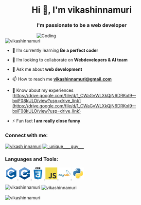 <h1 align="center">Hi 👋, I'm vikashinnamuri</h1>
<h3 align="center">I'm passionate to be a web developer</h3>
<img align="right" alt="Coding" width="400" src="https://gifdb.com/images/high/animated-programmer-guy-coding-790a0bs8e8thpisg.gif">
<p align="left"> <img src="https://komarev.com/ghpvc/?username=vikashinnamuri&label=Profile%20views&color=0e75b6&style=flat" alt="vikashinnamuri" /> </p>

- 🌱 I’m currently learning **Be a perfect coder**

- 👯 I’m looking to collaborate on **Webdevelopers & AI team**

- 💬 Ask me about **web development**

- 📫 How to reach me **vikashinnamuri@gmail.com**

- 📄 Know about my experiences [https://drive.google.com/file/d/1_CWaGvWLXkQjN6DRKoI9--bxiF08kULO/view?usp=drive_link](https://drive.google.com/file/d/1_CWaGvWLXkQjN6DRKoI9--bxiF08kULO/view?usp=drive_link)

- ⚡ Fun fact **I am really close funny**

<h3 align="left">Connect with me:</h3>
<p align="left">
<a href="https://linkedin.com/in/vikash innamuri" target="blank"><img align="center" src="https://raw.githubusercontent.com/rahuldkjain/github-profile-readme-generator/master/src/images/icons/Social/linked-in-alt.svg" alt="vikash innamuri" height="30" width="40" /></a>
<a href="https://instagram.com/_unique____guy___" target="blank"><img align="center" src="https://raw.githubusercontent.com/rahuldkjain/github-profile-readme-generator/master/src/images/icons/Social/instagram.svg" alt="_unique____guy___" height="30" width="40" /></a>
</p>

<h3 align="left">Languages and Tools:</h3>
<p align="left"> <a href="https://www.cprogramming.com/" target="_blank" rel="noreferrer"> <img src="https://raw.githubusercontent.com/devicons/devicon/master/icons/c/c-original.svg" alt="c" width="40" height="40"/> </a> <a href="https://www.w3schools.com/cpp/" target="_blank" rel="noreferrer"> <img src="https://raw.githubusercontent.com/devicons/devicon/master/icons/cplusplus/cplusplus-original.svg" alt="cplusplus" width="40" height="40"/> </a> <a href="https://www.w3schools.com/css/" target="_blank" rel="noreferrer"> <img src="https://raw.githubusercontent.com/devicons/devicon/master/icons/css3/css3-original-wordmark.svg" alt="css3" width="40" height="40"/> </a> <a href="https://developer.mozilla.org/en-US/docs/Web/JavaScript" target="_blank" rel="noreferrer"> <img src="https://raw.githubusercontent.com/devicons/devicon/master/icons/javascript/javascript-original.svg" alt="javascript" width="40" height="40"/> </a> <a href="https://www.mysql.com/" target="_blank" rel="noreferrer"> <img src="https://raw.githubusercontent.com/devicons/devicon/master/icons/mysql/mysql-original-wordmark.svg" alt="mysql" width="40" height="40"/> </a> <a href="https://www.python.org" target="_blank" rel="noreferrer"> <img src="https://raw.githubusercontent.com/devicons/devicon/master/icons/python/python-original.svg" alt="python" width="40" height="40"/> </a> </p>

<p><img align="left" src="https://github-readme-stats.vercel.app/api/top-langs?username=vikashinnamuri&show_icons=true&locale=en&layout=compact" alt="vikashinnamuri" /></p>

<p>&nbsp;<img align="center" src="https://github-readme-stats.vercel.app/api?username=vikashinnamuri&show_icons=true&locale=en" alt="vikashinnamuri" /></p>

<p><img align="center" src="https://github-readme-streak-stats.herokuapp.com/?user=vikashinnamuri&" alt="vikashinnamuri" /></p>
